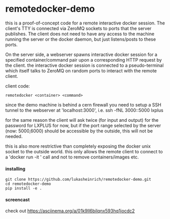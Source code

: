 # remotedocker-demo

this is a proof-of-concept code for a remote interactive docker session. The client's TTY is connected via ZeroMQ sockets to ports that the server publishes. The client does not need to have any access to the machine running the server or the docker daemon, but just listens/posts to these ports.

On the server side, a webserver spawns interactive docker session for a specified container/command pair upon a corresponding HTTP request by the client.  the interactive docker session is connected to a pseudo-terminal which itself talks to ZeroMQ on random ports to interact with the remote client.

client code:

    remotedocker <container> <command>

since the demo machine is behind a cern firewall you need to setup a SSH tunnel to the webserver at 'localhost:3000', i.e. 
    ssh -fNL 3000:<demo-machine>:5000 lxplus

for the same reason the client will ask twice (for input and output) for the password for LXPLUS for now, but if the port range selected by the server (now: 5000,6000) should be accessible by the outside, this will not be needed. 

this is also more restrictive than completely exposing the docker unix socket to the outside world. this only allows the remote client to connect to a  'docker run -it <container> <command>' call and not to remove containers/images etc.

#### installing

    git clone https://github.com/lukasheinrich/remotedocker-demo.git
    cd remotedocker-demo
    pip install -e .

#### screencast

check out https://asciinema.org/a/01k9ll6bilqnx593hq1jocdc2
